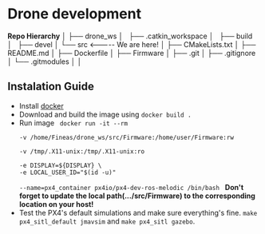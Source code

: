 # Drone development
**Repo Hierarchy**
│
├── drone_ws
│   ├── .catkin_workspace
│   ├── build
│   ├── devel
│   └── src             <----- We are here!
│       ├── CMakeLists.txt 
│       ├── README.md
│       ├── Dockerfile
│       ├── Firmware
│       ├── .git
│       ├── .gitignore
│       └── .gitmodules
│
│


## Instalation Guide
- Install [docker](https://docs.docker.com/install/linux/docker-ce/ubuntu/)
- Download and build the image using `docker build .`
- Run image <code> docker run -it --rm \
    -v /home/Fineas/drone_ws/src/Firmware:/home/user/Firmware:rw \
    -v /tmp/.X11-unix:/tmp/.X11-unix:ro \
    -e DISPLAY=${DISPLAY} \
    -e LOCAL_USER_ID="$(id -u)" \
    --name=px4_container px4io/px4-dev-ros-melodic /bin/bash
    </code>
    **Don't forget to update the local path(.../src/Firmware) to the corresponding location on your host!**
- Test the PX4's default simulations and make sure everything's fine. `make px4_sitl_default jmavsim` and `make px4_sitl gazebo`.
